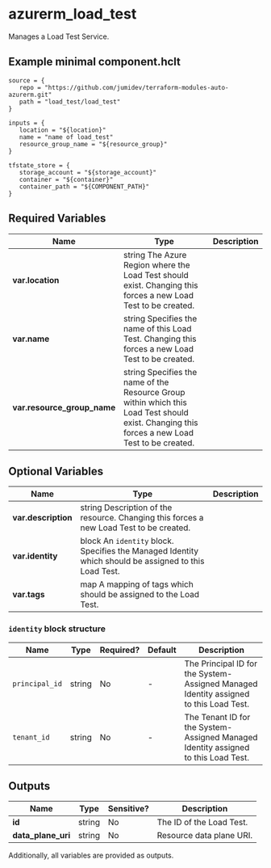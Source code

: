 # azurerm_load_test

Manages a Load Test Service.

## Example minimal component.hclt

```hcl
source = {
   repo = "https://github.com/jumidev/terraform-modules-auto-azurerm.git" 
   path = "load_test/load_test" 
}

inputs = {
   location = "${location}" 
   name = "name of load_test" 
   resource_group_name = "${resource_group}" 
}

tfstate_store = {
   storage_account = "${storage_account}" 
   container = "${container}" 
   container_path = "${COMPONENT_PATH}" 
}

```

## Required Variables

| Name | Type |  Description |
| ---- | --------- |  ----------- |
| **var.location** | string  The Azure Region where the Load Test should exist. Changing this forces a new Load Test to be created. | 
| **var.name** | string  Specifies the name of this Load Test. Changing this forces a new Load Test to be created. | 
| **var.resource_group_name** | string  Specifies the name of the Resource Group within which this Load Test should exist. Changing this forces a new Load Test to be created. | 

## Optional Variables

| Name | Type |  Description |
| ---- | --------- |  ----------- |
| **var.description** | string  Description of the resource. Changing this forces a new Load Test to be created. | 
| **var.identity** | block  An `identity` block. Specifies the Managed Identity which should be assigned to this Load Test. | 
| **var.tags** | map  A mapping of tags which should be assigned to the Load Test. | 

### `identity` block structure

| Name | Type | Required? | Default | Description |
| ---- | ---- | --------- | ------- | ----------- |
| `principal_id` | string | No | - | The Principal ID for the System-Assigned Managed Identity assigned to this Load Test. |
| `tenant_id` | string | No | - | The Tenant ID for the System-Assigned Managed Identity assigned to this Load Test. |



## Outputs

| Name | Type | Sensitive? | Description |
| ---- | ---- | --------- | --------- |
| **id** | string | No  | The ID of the Load Test. | 
| **data_plane_uri** | string | No  | Resource data plane URI. | 

Additionally, all variables are provided as outputs.
